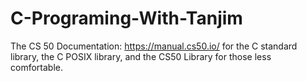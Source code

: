 # C-Programing-With-Tanjim

The CS 50 Documentation: https://manual.cs50.io/ 
for the C standard library, the C POSIX library, and the CS50 Library for those less comfortable.

